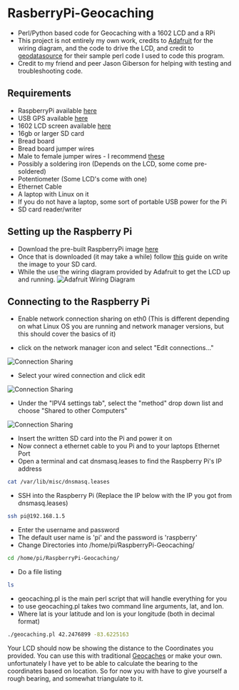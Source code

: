 
RasberryPi-Geocaching
=====================

- Perl/Python based code for Geocaching with a 1602 LCD and a RPi 
- This project is not entirely my own work, credits to [Adafruit](https://learn.adafruit.com/drive-a-16x2-lcd-directly-with-a-raspberry-pi/wiring) for the wiring diagram, and the code to drive the LCD, and credit to [geodatasource](http://www.geodatasource.com/developers/perl) for their sample perl code I used to code this program.
- Credit to my friend and peer Jason Giberson for helping with testing and troubleshooting code. 

Requirements
------------
  - RaspberryPi available [here](http://www.amazon.com/RASPBERRY-MODEL-756-8308-Raspberry-Pi/dp/B009SQQF9C/ref=sr_1_1?ie=UTF8&qid=1404096520&sr=8-1&keywords=raspberry+pi)
  - USB GPS available [here](http://www.amazon.com/GlobalSat-BU-353-USB-GPS-Receiver/dp/B000PKX2KA/ref=sr_1_2?ie=UTF8&qid=1404094736&sr=8-2&keywords=usb+gps)
  - 1602 LCD screen available [here](http://www.amazon.com/microtivity-IM161-Module-White-Backlight/dp/B0059H60SK/ref=sr_1_1?ie=UTF8&qid=1404096445&sr=8-1&keywords=1602+lcd)
  - 16gb or larger SD card
  - Bread board 
  - Bread board jumper wires 
  - Male to female jumper wires - I recommend [these](http://www.amazon.com/Phantom-YoYo-dupont-cable-female/dp/B00A6SOGC4/ref=sr_1_1?ie=UTF8&qid=1404096663&sr=8-1&keywords=male+to+female+jumper+wire)
  - Possibly a soldering iron (Depends on the LCD, some come pre-soldered)
  - Potentiometer (Some LCD's come with one)
  - Ethernet Cable
  - A laptop with Linux on it
  - If you do not have a laptop, some sort of portable USB power for the Pi
  - SD card reader/writer

Setting up the Raspberry Pi
--------------------------
- Download the pre-built RaspberryPi image [here](https://drive.google.com/file/d/0B1QwSWI7WxfpeEpNaWZlZmxWX1E/edit?usp=sharing)
- Once that is downloaded (it may take a while) follow [this](http://elinux.org/RPi_Easy_SD_Card_Setup) guide on write the image to your SD card.
- While the use the wiring diagram provided by Adafruit to get the LCD up and running.
![Adafruit Wiring Diagram](https://learn.adafruit.com/system/assets/assets/000/001/729/medium800/raspberry_pi_pi-char-lcd.gif?1396775803 "Adafruit Wiring Diagram")

Connecting to the Raspberry Pi
------------------------------
- Enable network connection sharing on eth0 (This is different depending on what Linux OS you are running and network manager versions, but this should cover the basics of it)

- click on the network manager icon and select "Edit connections..."
 
![Connection Sharing](http://i.stack.imgur.com/0DrKe.png "Connection Sharing")
- Select your wired connection and click edit
 
![Connection Sharing](http://i.stack.imgur.com/NsSUr.png "Connection Sharing")
- Under the "IPV4 settings tab", select the "method" drop down list and choose "Shared to other Computers"
 
![Connection Sharing](http://i.stack.imgur.com/AoLa3.png "Connection Sharing")
 
- Insert the written SD card into the Pi and power it on
- Now connect a ethernet cable to you Pi and to your laptops Ethernet Port
- Open a terminal and cat dnsmasq.leases to find the Raspberry Pi's IP address
```sh 
cat /var/lib/misc/dnsmasq.leases 
```
- SSH into the Raspberry Pi (Replace the IP below with the IP you got from dnsmasq.leases)
```sh 
ssh pi@192.168.1.5
```
- Enter the username and password
- The default user name is 'pi' and the password is 'raspberry'
- Change Directories into /home/pi/RaspberryPi-Geocaching/
```sh 
cd /home/pi/RaspberryPi-Geocaching/ 
```
- Do a file listing 
```sh 
ls 
```
- geocaching.pl is the main perl script that will handle everything for you
- to use geocaching.pl takes two command line arguments, lat, and lon.
- Where lat is your latitude and lon is your longitude (both in decimal format)
```sh 
./geocaching.pl 42.2476899 -83.6225163
```

Your LCD should now be showing the distance to the Coordinates you provided. You can use this with traditional [Geocaches](geocaching.com) or make your own. unfortunately I have yet to be able to calculate the bearing to the coordinates based on location. So for now you with have to give yourself a rough bearing, and somewhat triangulate to it.


